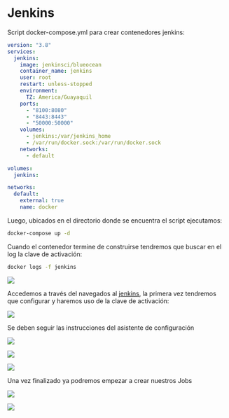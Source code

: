 # Jenkins

Script docker-compose.yml para crear contenedores jenkins:

```yaml
version: "3.8"
services:
  jenkins:
    image: jenkinsci/blueocean
    container_name: jenkins
    user: root
    restart: unless-stopped
    environment:
      TZ: America/Guayaquil
    ports:
      - "8100:8080"
      - "8443:8443"
      - "50000:50000"
    volumes:
      - jenkins:/var/jenkins_home
      - /var/run/docker.sock:/var/run/docker.sock
    networks:
      - default

volumes:
  jenkins:

networks:
  default:
    external: true
    name: docker
```

Luego, ubicados en el directorio donde se encuentra el script ejecutamos:

```bash
docker-compose up -d
```

Cuando el contenedor termine de construirse tendremos que buscar en el log la clave de activación:

```bash
docker logs -f jenkins
```

![](<.gitbook/assets/Jenkins - Docker - Opera 1\_8\_2022 09\_23\_00.png>)

Accedemos a través del navegados al [jenkins](http://localhost:8100), la primera vez tendremos que configurar y haremos uso de la clave de activación:

![](<.gitbook/assets/Opera Instantánea\_2022-08-01\_092841\_localhost.png>)

Se deben seguir las instrucciones del asistente de configuración

![](<.gitbook/assets/Opera Instantánea\_2022-08-01\_092854\_localhost.png>)

![](<.gitbook/assets/Opera Instantánea\_2022-08-01\_092905\_localhost.png>)

![](<.gitbook/assets/Opera Instantánea\_2022-08-01\_093308\_localhost.png>)

Una vez finalizado ya podremos empezar a crear nuestros Jobs

![](<.gitbook/assets/Opera Instantánea\_2022-08-01\_093534\_localhost.png>)

![](<.gitbook/assets/Opera Instantánea\_2022-08-01\_093522\_localhost.png>)
